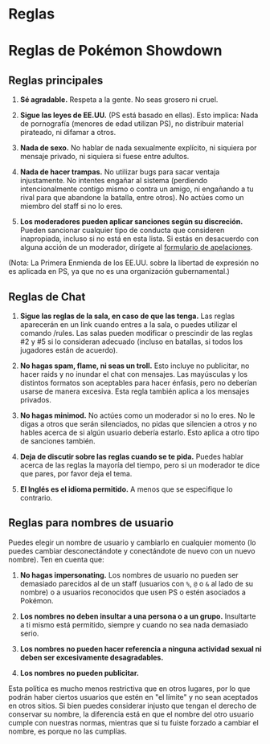 # Reglas

# Reglas de Pokémon Showdown

## Reglas principales

1. **Sé agradable.** Respeta a la gente. No seas grosero ni cruel.

2. **Sigue las leyes de EE.UU.** (PS está basado en ellas). Esto implica: Nada de pornografía (menores de edad utilizan PS), no distribuir material pirateado, ni difamar a otros.

3. **Nada de sexo.** No hablar de nada sexualmente explícito, ni siquiera por mensaje privado, ni siquiera si fuese entre adultos.

4. **Nada de hacer trampas.** No utilizar bugs para sacar ventaja injustamente. No intentes engañar al sistema (perdiendo intencionalmente contigo mismo o contra un amigo, ni engañando a tu rival para que abandone la batalla, entre otros). No actúes como un miembro del staff si no lo eres.

5. **Los moderadores pueden aplicar sanciones según su discreción.** Pueden sancionar cualquier tipo de conducta que consideren inapropiada, incluso si no está en esta lista. Si estás en desacuerdo con alguna acción de un moderador, dirígete al [formulario de apelaciones](https://play.pokemonshowdown.com/view-help-request--appeal).

(Nota: La Primera Enmienda de los EE.UU. sobre la libertad de expresión no es aplicada en PS, ya que no es una organización gubernamental.)

## Reglas de Chat

1. **Sigue las reglas de la sala, en caso de que las tenga.** Las reglas aparecerán en un link cuando entres a la sala, o puedes utilizar el comando /rules. Las salas pueden modificar o prescindir de las reglas #2 y #5 si lo consideran adecuado (incluso en batallas, si todos los jugadores están de acuerdo).

2. **No hagas spam, flame, ni seas un troll.** Esto incluye no publicitar, no hacer raids y no inundar el chat con mensajes. Las mayúsculas y los distintos formatos son aceptables para hacer énfasis, pero no deberían usarse de manera excesiva. Esta regla también aplica a los mensajes privados.

3. **No hagas minimod.** No actúes como un moderador si no lo eres. No le digas a otros que serán silenciados, no pidas que silencien a otros y no hables acerca de si algún usuario debería estarlo. Esto aplica a otro tipo de sanciones también.

4. **Deja de discutir sobre las reglas cuando se te pida.** Puedes hablar acerca de las reglas la mayoría del tiempo, pero si un moderador te dice que pares, por favor deja el tema.

5. **El Inglés es el idioma permitido.** A menos que se especifique lo contrario.

## Reglas para nombres de usuario

Puedes elegir un nombre de usuario y cambiarlo en cualquier momento (lo puedes cambiar desconectándote y conectándote de nuevo con un nuevo nombre). Ten en cuenta que:

1. **No hagas impersonating.** Los nombres de usuario no pueden ser demasiado parecidos al de un staff (usuarios con `%`, `@` o `&` al lado de su nombre) o a usuarios reconocidos que usen PS o estén asociados a Pokémon.

2. **Los nombres no deben insultar a una persona o a un grupo.** Insultarte a ti mismo está permitido, siempre y cuando no sea nada demasiado serio.

3. **Los nombres no pueden hacer referencia a ninguna actividad sexual ni deben ser excesivamente desagradables.**

4. **Los nombres no pueden publicitar.**

Esta política es mucho menos restrictiva que en otros lugares, por lo que podrán haber ciertos usuarios que estén en "el límite" y no sean aceptados en otros sitios. Si bien puedes considerar injusto que tengan el derecho de conservar su nombre, la diferencia está en que el nombre del otro usuario cumple con nuestras normas, mientras que si tu fuiste forzado a cambiar el nombre, es porque no las cumplías.
